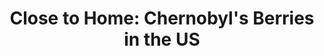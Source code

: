 ---
title:  "Close to Home: Chernobyl's Berries in the US"
category: ['food']
excerpt: "This project will demonstrate the transnational political, social, economic, and health consequences of Chernobyl's agricultural fallout."
description: >-
  Although Chernobyl liquidators (clean-up workers) and local residents received high doses of radiation in the direct aftermath of the meltdown, at least 30 percent of Chernobyl's radiation exposure has and will continue to come from the ingestion of contaminated agricultural products. In fact, radioactive food will be responsible for the vast majority of Chernobyl's post-1990 public health impacts, in addition to a number of cultural conflicts and societal disruptions. This project attempts to trace contaminated Chernobyl food products across the world, through both the atmosphere and trade, from 1986 through the present. Using examples from Belarus, the UK, Norway, Turkey, France, and the US, I hope to demonstrate the continuing and transnational political, social, economic, and health consequences of Chernobyl's agricultural fallout."
header:
  overlay_image: assets/images/katz-balmes.jpg
  teaser: assets/images/katz-balmes.jpg
contributors:
    - name: Max Katz-Balmes
      bio: "Max is a graduating senior double majoring in environmental studies and economics. At Swarthmore, he played on the men's golf team, worked as a President's Sustainability Research Fellow, volunteered for Serenity Soular, and served as an editor for The Phoenix. After graduation, he hopes to pursue a career at the intersections of social justice and environmentalism."
embed:
  type: arcgis
  id: e6786a91f09a42fb9b2b46eb80f29d22
  url: "https://storymaps.arcgis.com/stories/e6786a91f09a42fb9b2b46eb80f29d22"
---